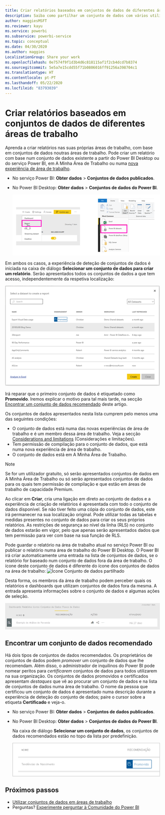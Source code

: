 ```yaml
---
title: Criar relatórios baseados em conjuntos de dados de diferentes áreas de trabalho – Power BI
description: Saiba como partilhar um conjunto de dados com vários utilizadores na organização. Em seguida, estes poderão compilar relatórios com base no seu conjunto de dados nas suas próprias áreas de trabalho.
author: maggiesMSFT
ms.reviewer: kayu
ms.service: powerbi
ms.subservice: powerbi-service
ms.topic: conceptual
ms.date: 04/30/2020
ms.author: maggies
LocalizationGroup: Share your work
ms.openlocfilehash: 0e7574f9f1d3b4d6c818115af1f2cb4dcd7b8374
ms.sourcegitcommit: 5e5a7e15cdd55f71b0806016ff91256a398704c1
ms.translationtype: HT
ms.contentlocale: pt-PT
ms.lasthandoff: 05/22/2020
ms.locfileid: "83793039"
---
```

# <a name="create-reports-based-on-datasets-from-different-workspaces"></a>Criar relatórios baseados em conjuntos de dados de diferentes áreas de trabalho

Aprenda a criar relatórios nas suas próprias áreas de trabalho, com base em conjuntos de dados noutras áreas de trabalho. Pode criar um relatório com base num conjunto de dados existente a partir do Power BI Desktop ou do serviço Power BI, em A Minha Área de Trabalho ou numa [nova experiência de área de trabalho](../collaborate-share/service-create-the-new-workspaces.md).

- No serviço Power BI: **Obter dados** > **Conjuntos de dados publicados**.
- No Power BI Desktop: **Obter dados** > **Conjuntos de dados do Power BI**.

    ![Ligar a um conjunto de dados existente](media/service-datasets-across-workspaces/power-bi-connect-dataset-pk.png)
   
Em ambos os casos, a experiência de deteção de conjuntos de dados é iniciada na caixa de diálogo **Selecionar um conjunto de dados para criar um relatório**. Serão apresentados todos os conjuntos de dados a que tem acesso, independentemente da respetiva localização:

![Selecionar um conjunto de dados](media/service-datasets-across-workspaces/power-bi-select-dataset.png)

Irá reparar que o primeiro conjunto de dados é etiquetado como **Promovido**. Iremos explicar o motivo para tal mais tarde, na secção [Encontrar um conjunto de dados recomendado](#find-an-endorsed-dataset) deste artigo.

Os conjuntos de dados apresentados nesta lista cumprem pelo menos uma das seguintes condições:

- O conjunto de dados está numa das novas experiências de área de trabalho e é um membro dessa área de trabalho. Veja a secção [Considerations and limitations](service-datasets-across-workspaces.md#considerations-and-limitations) (Considerações e limitações).
- Tem permissão de compilação para o conjunto de dados, que está numa nova experiência de área de trabalho.
- O conjunto de dados está em A Minha Área de Trabalho.

> [!NOTE]
> Se for um utilizador gratuito, só serão apresentados conjuntos de dados em A Minha Área de Trabalho ou só serão apresentados conjuntos de dados para os quais tem permissão de compilação e que estão em áreas de trabalho de capacidade Premium.

Ao clicar em **Criar**, cria uma ligação em direto ao conjunto de dados e a experiência de criação de relatórios é apresentada com todo o conjunto de dados disponível. Se não tiver feito uma cópia do conjunto de dados, este irá permanecer na sua localização original. Pode utilizar todas as tabelas e medidas presentes no conjunto de dados para criar os seus próprios relatórios. As restrições de segurança ao nível da linha (RLS) no conjunto de dados estarão em vigor, pelo que apenas serão apresentados dados que tem permissão para ver com base na sua função de RLS.

Pode guardar o relatório na área de trabalho atual no serviço Power BI ou publicar o relatório numa área de trabalho do Power BI Desktop. O Power BI irá criar automaticamente uma entrada na lista de conjuntos de dados, se o relatório for baseado num conjunto de dados fora da área de trabalho. O ícone deste conjunto de dados é diferente do ícone dos conjuntos de dados na área de trabalho: ![Ícone Conjunto de dados partilhado](media/service-datasets-discover-across-workspaces/power-bi-shared-dataset-icon.png)

Desta forma, os membros da área de trabalho podem perceber quais os relatórios e dashboards que utilizam conjuntos de dados fora da mesma. A entrada apresenta informações sobre o conjunto de dados e algumas ações de seleção.

![Ações de conjuntos de dados](media/service-datasets-across-workspaces/power-bi-dataset-actions.png)

## <a name="find-an-endorsed-dataset"></a>Encontrar um conjunto de dados recomendado

Há dois tipos de conjuntos de dados recomendados. Os proprietários de conjuntos de dados podem *promover* um conjunto de dados que lhe recomendam. Além disso, o administrador de inquilinos do Power BI pode nomear peritos para *certificarem* conjuntos de dados para todos utilizarem na sua organização. Os conjuntos de dados promovidos e certificados apresentam *destaques* que vê ao procurar um conjunto de dados e na lista de conjuntos de dados numa área de trabalho. O nome da pessoa que certificou um conjunto de dados é apresentado numa descrição durante a experiência de deteção do conjunto de dados; paire o cursor sobre a etiqueta **Certificado** e veja-o.

- No serviço Power BI: **Obter dados** > **Conjuntos de dados publicados**.
- No Power BI Desktop: **Obter dados** > **Conjuntos de dados do Power BI**.

    Na caixa de diálogo **Selecionar um conjunto de dados**, os conjuntos de dados recomendados estão no topo da lista por predefinição. 

    ![Conjunto de dados promovido](media/service-datasets-certify-promote/power-bi-dataset-promoted.png)

## <a name="next-steps"></a>Próximos passos

- [Utilizar conjuntos de dados em áreas de trabalho](service-datasets-across-workspaces.md)
- Perguntas? [Experimente perguntar à Comunidade do Power BI](https://community.powerbi.com/)
